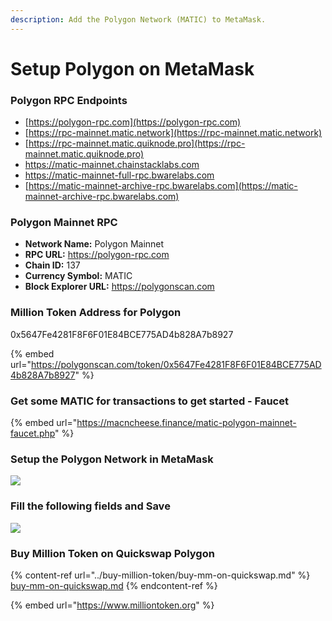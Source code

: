 ```yaml
---
description: Add the Polygon Network (MATIC) to MetaMask.
---
```


# Setup Polygon on MetaMask

### Polygon RPC Endpoints

* [https://polygon-rpc.com](https://polygon-rpc.com)
* [https://rpc-mainnet.matic.network](https://rpc-mainnet.matic.network)
* [https://rpc-mainnet.matic.quiknode.pro](https://rpc-mainnet.matic.quiknode.pro)
* [https://matic-mainnet.chainstacklabs.com ](https://matic-mainnet.chainstacklabs.com)
* [https://matic-mainnet-full-rpc.bwarelabs.com ](https://matic-mainnet-full-rpc.bwarelabs.com)
* [https://matic-mainnet-archive-rpc.bwarelabs.com](https://matic-mainnet-archive-rpc.bwarelabs.com)

### Polygon Mainnet RPC

* **Network Name:** Polygon Mainnet
* **RPC URL:** https://polygon-rpc.com
* **Chain ID:** 137
* **Currency Symbol:** MATIC
* **Block Explorer URL:** https://polygonscan.com

### Million Token Address for Polygon

0x5647Fe4281F8F6F01E84BCE775AD4b828A7b8927

{% embed url="https://polygonscan.com/token/0x5647Fe4281F8F6F01E84BCE775AD4b828A7b8927" %}

### Get some MATIC for transactions to get started - Faucet

{% embed url="https://macncheese.finance/matic-polygon-mainnet-faucet.php" %}

### Setup the Polygon Network in MetaMask

![](../../.gitbook/assets/metamask\_custom\_rpc.jpg)

### Fill the following fields and Save

![](../../.gitbook/assets/metamask\_setup\_polygon\_rpc.png)

### &#x20;Buy Million Token on Quickswap Polygon&#x20;

{% content-ref url="../buy-million-token/buy-mm-on-quickswap.md" %}
[buy-mm-on-quickswap.md](../buy-million-token/buy-mm-on-quickswap.md)
{% endcontent-ref %}

{% embed url="https://www.milliontoken.org" %}
